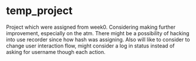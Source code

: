 temp_project
============
Project which were assigned from week0. Considering making further improvement, especially on the atm. There might be a 
possibility of hacking into use recorder since how hash was assigning. Also will like to consider to change user 
interaction flow, might consider a log in status instead of asking for username though each action. 
